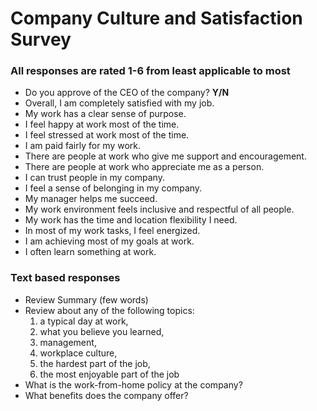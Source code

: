 # Company Culture and Satisfaction Survey

### All responses are rated 1-6 from least applicable to most
 - Do you approve of the CEO of the company? **Y/N**
 - Overall, I am completely satisfied with my job.
 - My work has a clear sense of purpose.
 - I feel happy at work most of the time.
 - I feel stressed at work most of the time.
 - I am paid fairly for my work.
 - There are people at work who give me support and encouragement.
 - There are people at work who appreciate me as a person.
 - I can trust people in my company.
 - I feel a sense of belonging in my company.
 - My manager helps me succeed.
 - My work environment feels inclusive and respectful of all people.
 - My work has the time and location flexibility I need.
 - In most of my work tasks, I feel energized.
 - I am achieving most of my goals at work.
 - I often learn something at work.

### Text based responses
 - Review Summary (few words)
 - Review about any of the following topics:
    1. a typical day at work,
    2. what you believe you learned,
    3. management,
    4. workplace culture,
    5. the hardest part of the job,
    6. the most enjoyable part of the job
 - What is the work-from-home policy at the company?
 - What benefits does the company offer?